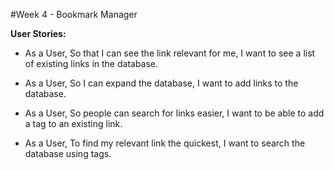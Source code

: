 #Week 4 - Bookmark Manager

**User Stories:**

- As a User,
So that I can see the link relevant for me,
I want to see a list of existing links in the database.

 - As a User,
So I can expand the database,
I want to add links to the database.

 - As a User,
So people can search for links easier,
I want to be able to add a tag to an existing link.

 - As a User,
To find my relevant link the quickest,
I want to search the database using tags.
